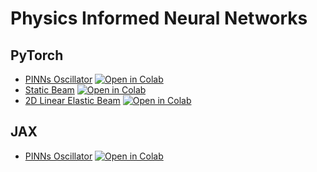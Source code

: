 # Physics Informed Neural Networks
## PyTorch 
- [PINNs Oscillator](00-oscillator.ipynb) [![Open in Colab](https://colab.research.google.com/assets/colab-badge.svg)](https://colab.research.google.com/github/sciml-book/sciml_notebook/blob/main/pinns/00-oscillator.ipynb)
- [Static Beam](01-static.ipynb) [![Open in Colab](https://colab.research.google.com/assets/colab-badge.svg)](https://colab.research.google.com/github/sciml-book/sciml_notebook/blob/main/pinns/01-static.ipynb)
- [2D Linear Elastic Beam](02-linear-elastic-fixed.ipynb) [![Open in Colab](https://colab.research.google.com/assets/colab-badge.svg)](https://colab.research.google.com/github/sciml-book/sciml_notebook/blob/main/pinns/02-linear-elastic-fixed.ipynb)

## JAX
- [PINNs Oscillator](jax/00-oscillator.ipynb) [![Open in Colab](https://colab.research.google.com/assets/colab-badge.svg)](https://colab.research.google.com/github/sciml-book/sciml_notebook/blob/main/pinns/jax/00-oscillator.ipynb)
